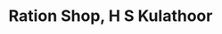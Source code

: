---
title: "Ration Shop, H S Kulathoor"
url: /trivandrum/ration-shop-h-s-kulathoor/
shop: convenience
---